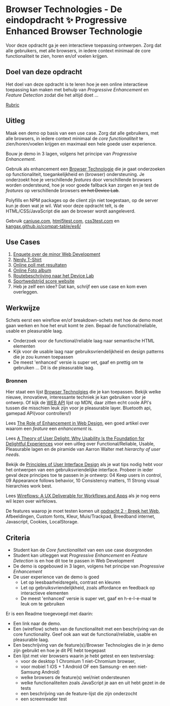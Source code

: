 # Browser Technologies - De eindopdracht ✨ Progressive Enhanced Browser Technologie

Voor deze opdracht ga je een interactieve toepassing ontwerpen. Zorg dat alle gebruikers, met alle browsers, in iedere context minimaal de core functionaliteit te zien, horen en/of voelen krijgen.



## Doel van deze opdracht

Het doel van deze opdracht is te leren hoe je een online interactieve toepassing kan maken met behulp van _Progressive Enhancement_ en _Feature Detection_ zodat die het altijd doet ...

[Rubric](https://docs.google.com/spreadsheets/d/1MV3BWwwg_Zz1n-S_qOM4iSm4gA4M6g0xAxGacyaPuac/)

## Uitleg

Maak een demo op basis van een use case. Zorg dat alle gebruikers, met alle browsers, in iedere context minimaal de _core functionaliteit_ te zien/horen/voelen krijgen en maximaal een hele goede user experience.

Bouw je demo in 3 lagen, volgens het principe van _Progressive Enhancement_.

Gebruik als enhancement een [Browser Technologie](https://platform.html5.org) die je gaat onderzoeken op functionaliteit, toegankelijkheid en (browser) ondersteuning.
Je onderzoekt hoe je verschillende _features_ door verschillende browsers worden ondersteund, hoe je voor goede fallback kan zorgen en je test de _features_ op verschillende browsers <del>en het Device Lab</del>.

Polyfills en NPM packages op de client zijn niet toegestaan, op de server kun je doen wat je wil. Wat voor deze opdracht telt, is de HTML/CSS/JavaScript die aan de browser wordt aangeleverd.

Gebruik [caniuse.com](https://caniuse.com), [html5test.com](https://html5test.com), [css3test.com](http://css3test.com) en [kangax.github.io/compat-table/es6/](https://kangax.github.io/compat-table/es6/)


## Use Cases

1. [Enquete over de minor Web Development](Usecase-enquete.md)
2. [Nerdy T-Shirt](Usecase-t-nerdy-shirt.md)
3. [Online poll met resultaten](Usecase-online-poll.md)
4. [Online Foto album](Usecase-online-foto-album.md)
5. [Routebeschrijving naar het Device Lab](Usecase-routebeschrijving-device-lab.md)
6. [Sportwedstrijd score website](Usecase-score-website.md)
7. Heb je zelf een idee? Dat kan, schrijf een use case en kom even overleggen.

## Werkwijze

Schets eerst een wireflow en/of breakdown-schets met hoe de demo moet gaan werken en hoe het eruit komt te zien. Bepaal de functional/reliable, usable en pleasurable laag.

- Onderzoek voor de functional/reliable laag naar semantische HTML elementen
- Kijk voor de usable laag naar gebruiksvriendelijkheid en design patterns die je zou kunnen toepassen
- De meest 'enhanced' versie is super vet, gaaf en prettig om te gebruiken … Dit is de pleasurable laag.

### Bronnen

Hier staat een lijst [Browser Technolgies](https://platform.html5.org/) die je kan toepassen. Bekijk welke nieuwe, innovatieve, interessante techniek je kan gebruiken voor je ontwerp. Of kijk de [WEB API](https://developer.mozilla.org/en-US/docs/Web/API) lijst op MDN, daar zitten echt coole API's tussen die misschien leuk zijn voor je pleasurable layer. Bluetooth api, gamepad API(voor controllers!)

Lees 
[The Role of Enhancement in Web Design](https://www.nngroup.com/articles/enhancement/), een goed artikel over waarom een _feature_ een _enhancement_ is.

Lees 
[A Theory of User Delight: Why Usability Is the Foundation for Delightful Experiences](https://www.nngroup.com/articles/theory-user-delight/) voor een uitleg over Functional/Reliable, Usable, Pleasurable lagen en de piramide van Aarron Walter met _hierarchy of user needs_.

Bekijk de [Principles of User Interface Design](http://bokardo.com/principles-of-user-interface-design/) als je wat tips nodig hebt voor het ontwerpen van een gebruiksvriendelijke interface. Probeer in ieder geval deze principes toe te passen in je ontwerp: 04 Keep users in control, 09 Appearance follows behavior, 10 Consistency matters, 11 Strong visual hierarchies work best.

Lees [Wireflows: A UX Deliverable for Workflows and Apps](https://www.nngroup.com/articles/wireflows/) als je nog eens wil lezen over wirfelows. 

De features waarop je moet testen komen uit [opdracht 2 - Breek het Web](https://github.com/cmda-minor-web/browser-technologies-2021/blob/master/course/Opdracht2.md), Afbeeldingen, Custom fonts, Kleur, Muis/Trackpad, Breedband internet, Javascript, Cookies, LocalStorage.






## Criteria

-	Student kan de _Core functionaliteit_ van een use case doorgronden
-	Student kan uitleggen wat _Progressive Enhancement_ en _Feature Detection_ is en hoe dit toe te passen in Web Development
-	De demo is opgebouwd in 3 lagen, volgens het principe van _Progressive Enhancement_
-	De user experience van de demo is goed
	-	Let op leesbaarheidsregels, contrast en kleuren
	-	Let op gebruiksvriendelijkheid, zoals affordance en feedback op interactieve elementen
	-	De meest 'enhanced' versie is super vet, gaaf en h-e-l-e-maal te leuk om te gebruiken


Er is een Readme toegevoegd met daarin:
- Een link naar de demo.
- Een (wireflow) schets van de functionaliteit met een beschrijving van de core functionality. Geef ook aan wat de functional/reliable, usable en pleasurable laag.
- Een beschrijving van de feature(s)/Browser Technologies die in je demo zijn gebruikt en hoe je dit PE hebt toegepast
- Een lijst met vier browsers waarin je hebt getest en een testverslag: 
	- voor de desktop 1 Chromium 1 niet-Chromium browser, 
	- voor mobiel 1 iOS + 1 Android OF een Samsung- en een niet-Samsung Android)
	- welke browsers de feature(s) wel/niet ondersteunen
	- welke functionaliteiten zoals JavaScript je aan en uit hebt gezet in de tests
	- een beschrijving van de feature-lijst die zijn onderzocht
	- een screenreader test





<!--
In welke browsers moet het doen? Welke devices krijg je voor de eindtest?
PE voorbeelden laten zien, live coding (Koop)
browser toewijzen, virtueel device lab 
2 desktop browsers (chromium en een niet chromium) 2 mobiele browsers
2 devices: ios device en android, of 2 androids samsung en een niet samsung
Voorbeelden per opdracht Kahoot, scoring frisbee, chatten met mediamarkt

MUIS
TOETSENBORD
TOUCH

-->
